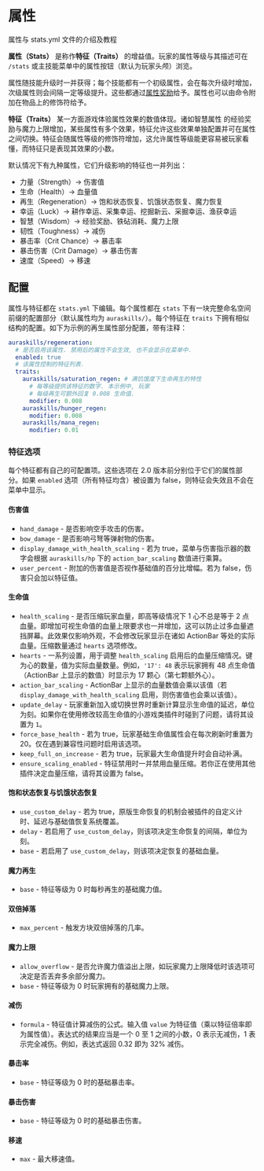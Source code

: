 # 属性

属性与 stats.yml 文件的介绍及教程

**属性（Stats）** 是称作**特征（Traits）** 的增益值。玩家的属性等级与其描述可在 `/stats` 或主技能菜单中的属性按钮（默认为玩家头颅）浏览。

属性随技能升级时一并获得；每个技能都有一个初级属性，会在每次升级时增加，次级属性则会间隔一定等级提升。这些都通过[属性奖励](rewards.md)给予。属性也可以由命令附加在物品上的修饰符给予。

**特征（Traits）** 某一方面游戏体验属性效果的数值体现。诸如智慧属性
的经验奖励与魔力上限增加，某些属性有多个效果，特征允许这些效果单独配置并可在属性之间切换。特征会随属性等级的修饰符增加，这允许属性等级能更容易被玩家看懂，而特征只是表现其效果的小数。

默认情况下有九种属性，它们升级影响的特征也一并列出：

* 力量（Strength）-> 伤害值
* 生命（Health）-> 血量值
* 再生（Regeneration）-> 饱和状态恢复、饥饿状态恢复、魔力恢复
* 幸运（Luck）-> 耕作幸运、采集幸运、挖掘新云、采掘幸运、渔获幸运
* 智慧（Wisdom）-> 经验奖励、铁砧消耗、魔力上限
* 韧性（Toughness）-> 减伤
* 暴击率（Crit Chance）-> 暴击率
* 暴击伤害（Crit Damage）-> 暴击伤害
* 速度（Speed）-> 移速

## 配置

属性与特征都在 `stats.yml` 下编辑。每个属性都在 `stats` 下有一块完整命名空间前缀的配置部分（默认属性均为 `auraskills/`）。每个特征在 `traits` 下拥有相似结构的配置。如下为示例的再生属性部分配置，带有注释：

``` YAML
auraskills/regeneration:
  # 是否启用该属性. 禁用后的属性不会生效, 也不会显示在菜单中.
  enabled: true
  # 该属性控制的特征列表.
  traits:
    auraskills/saturation_regen: # 满饥饿度下生命再生的特性
      # 每等级提供该特征的数字. 本示例中, 玩家 
      # 每级再生可额外回复 0.008 生命值.
      modifier: 0.008 
    auraskills/hunger_regen:
      modifier: 0.008
    auraskills/mana_regen:
      modifier: 0.01
```

### 特征选项

每个特征都有自己的可配置项。这些选项在 2.0 版本前分别位于它们的属性部分。如果 `enabled` 选项（所有特征均含）被设置为 false，则特征会失效且不会在菜单中显示。

#### 伤害值

* `hand_damage` - 是否影响空手攻击的伤害。
* `bow_damage` - 是否影响弓弩等弹射物的伤害。
* `display_damage_with_health_scaling` - 若为 true，菜单与伤害指示器的数字会根据 `auraskills/hp` 下的 `action_bar_scaling` 数值进行乘算。
* `user_percent` - 附加的伤害值是否视作基础值的百分比增幅。若为 false，伤害只会加以特征值。

#### 生命值

* `health_scaling` - 是否压缩玩家血量，即高等级情况下 1 心不总是等于 2 点血量。即增加可视生命值的血量上限要求也一并增加，这可以防止过多血量遮挡屏幕。此效果仅影响外观，不会修改玩家显示在诸如 ActionBar 等处的实际血量。压缩数量通过 `hearts` 选项修改。
* `hearts` - 一系列设置，用于调整 `health_scaling` 启用后的血量压缩情况。键为心的数量，值为实际血量数量。例如，`'17': 48` 表示玩家拥有 48 点生命值（ActionBar 上显示的数值）时显示为 17 颗心（第七颗额外心）。
* `action_bar_scaling` - ActionBar 上显示的血量数值会乘以该值（若 `display_damage_with_health_scaling` 启用，则伤害值也会乘以该值）。
* `update_delay` - 玩家重新加入或切换世界时重新计算显示生命值的延迟，单位为刻。如果你在使用修改较高生命值的小游戏类插件时碰到了问题，请将其设置为 `1`。
* `force_base_health` - 若为 true，玩家基础生命值属性会在每次刷新时重置为 20。仅在遇到兼容性问题时启用该选项。
* `keep_full_on_increase` - 若为 true，玩家最大生命值提升时会自动补满。
* `ensure_scaling_enabled` - 特征禁用时一并禁用血量压缩。若你正在使用其他插件决定血量压缩，请将其设置为 false。

#### 饱和状态恢复与饥饿状态恢复

* `use_custom_delay` - 若为 true，原版生命恢复的机制会被插件的自定义计时、延迟与基础值恢复系统覆盖。
* `delay` - 若启用了 `use_custom_delay`，则该项决定生命恢复的间隔，单位为刻。
* `base` - 若启用了 `use_custom_delay`，则该项决定恢复的基础血量。

#### 魔力再生

* `base` - 特征等级为 0 时每秒再生的基础魔力值。

#### 双倍掉落

* `max_percent` - 触发方块双倍掉落的几率。

#### 魔力上限

* `allow_overflow` - 是否允许魔力值溢出上限，如玩家魔力上限降低时该选项可决定是否丢弃多余部分魔力。
* `base` - 特征等级为 0 时玩家拥有的基础魔力上限。

#### 减伤

* `formula` - 特征值计算减伤的公式。输入值 `value` 为特征值（乘以特征倍率即为属性值）。表达式的结果应当是一个 0 至 1 之间的小数，0 表示无减伤，1 表示完全减伤。例如，表达式返回 0.32 即为 32% 减伤。

#### 暴击率

* `base` - 特征等级为 0 时的基础暴击率。

#### 暴击伤害

* `base` - 特征等级为 0 时的基础暴击伤害。

#### 移速

* `max` - 最大移速值。